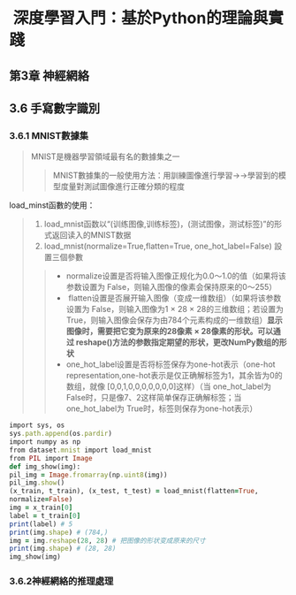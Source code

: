 #  深度學習入門：基於Python的理論與實踐           
## 第3章 神經網絡                  
## 3.6 手寫數字識別          
### 3.6.1 MNIST數據集        
> MNIST是機器學習領域最有名的數據集之一
>> MNIST數據集的一般使用方法：用訓練圖像進行學習→→學習到的模型度量對測試圖像進行正確分類的程度

load_minst函數的使用：
> 1. load_mnist函数以“(训练图像,训练标签)，(测试图像，测试标签)”的形式返回读入的MNIST数据
> 2. load_mnist(normalize=True,flatten=True, one_hot_label=False) 設置三個參數
>>+ normalize设置是否将输入图像正规化为0.0～1.0的值（如果将该参数设置为 False，则输入图像的像素会保持原来的0～255）
>>+  flatten设置是否展开输入图像（变成一维数组）（如果将该参数设置为 False，则输入图像为1 × 28 × 28的三维数组；若设置为 True，则输入图像会保存为由784个元素构成的一维数组）**显示图像时，需要把它变为原来的28像素 × 28像素的形状。可以通过 reshape()方法的参数指定期望的形状，更改NumPy数组的形状**
>>+  one_hot_label设置是否将标签保存为one-hot表示（one-hot representation,one-hot表示是仅正确解标签为1，其余皆为0的数组，就像 [0,0,1,0,0,0,0,0,0,0]这样）（当 one_hot_label为 False时，只是像7、2这样简单保存正确解标签；当 one_hot_label为 True时，标签则保存为one-hot表示）

```ruby
import sys, os  
sys.path.append(os.pardir)   
import numpy as np
from dataset.mnist import load_mnist
from PIL import Image
def img_show(img):
pil_img = Image.fromarray(np.uint8(img))
pil_img.show()
(x_train, t_train), (x_test, t_test) = load_mnist(flatten=True,
normalize=False)
img = x_train[0]
label = t_train[0]
print(label) # 5
print(img.shape) # (784,)
img = img.reshape(28, 28) # 把图像的形状变成原来的尺寸
print(img.shape) # (28, 28)
img_show(img)
```
### 3.6.2神經網絡的推理處理



 
